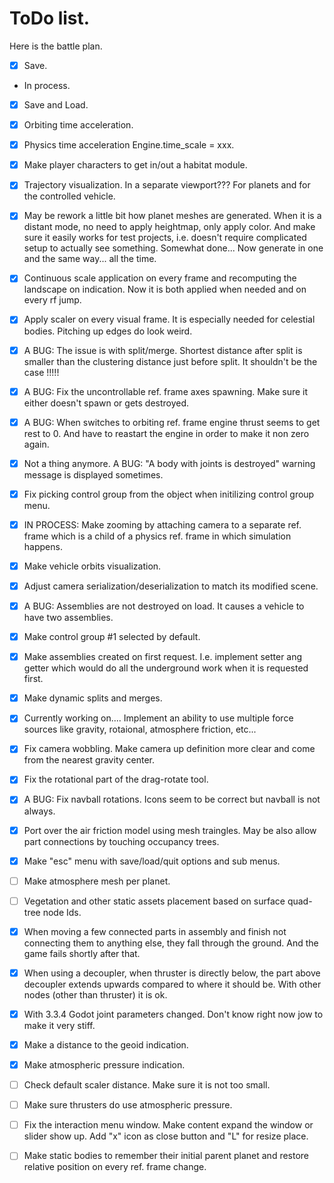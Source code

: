 

# ToDo list.

Here is the battle plan.
- [x] Save.
- In process.
- [x] Save and Load.
- [x] Orbiting time acceleration.
- [x] Physics time acceleration Engine.time_scale = xxx.
- [x] Make player characters to get in/out a habitat module.
- [x] Trajectory visualization. In a separate viewport??? For planets and for the controlled vehicle.
- [x] May be rework a little bit how planet meshes are generated. When it is a distant mode, no need to apply heightmap, only apply color. And make sure it easily works for test projects, i.e. doesn't require complicated setup to actually see something.
        Somewhat done... Now generate in one and the same way... all the time.
- [x] Continuous scale application on every frame and recomputing the landscape on indication. Now it is both applied when needed and on every rf jump.
- [x] Apply scaler on every visual frame. It is especially needed for celestial bodies. Pitching up edges do look weird.
- [x] A BUG: The issue is with split/merge. Shortest distance after split is smaller than the clustering distance just before split. It shouldn't be the case !!!!!
- [x] A BUG: Fix the uncontrollable ref. frame axes spawning. Make sure it either doesn't spawn or gets destroyed.
- [x] A BUG: When switches to orbiting ref. frame engine thrust seems to get rest to 0. And have to reastart the engine in order to make it non zero again.
- [x] Not a thing anymore. A BUG: "A body with joints is destroyed" warning message is displayed sometimes.
- [x] Fix picking control group from the object when initilizing control group menu.
- [x] IN PROCESS: Make zooming by attaching camera to a separate ref. frame which is a child of a physics ref. frame in which simulation happens.
- [x] Make vehicle orbits visualization.
- [x] Adjust camera serialization/deserialization to match its modified scene.
- [x] A BUG: Assemblies are not destroyed on load. It causes a vehicle to have two assemblies.
- [x] Make control group #1 selected by default.
- [x] Make assemblies created on first request. I.e. implement setter ang getter which would do all the underground work when it is requested first.
- [x] Make dynamic splits and merges.
- [x] Currently working on.... Implement an ability to use multiple force sources like gravity, rotaional, atmosphere friction, etc...
- [x] Fix camera wobbling. Make camera up definition more clear and come from the nearest gravity center.
- [x] Fix the rotational part of the drag-rotate tool.
- [x] A BUG: Fix navball rotations. Icons seem to be correct but navball is not always.
- [x] Port over the air friction model using mesh traingles. May be also allow part connections by touching occupancy trees.
- [x] Make "esc" menu with save/load/quit options and sub menus.
- [ ] Make atmosphere mesh per planet.
- [ ] Vegetation and other static assets placement based on surface quad-tree node Ids.

- [x] When moving a few connected parts in assembly and finish not connecting them to anything else, they fall through the ground. And the game fails shortly after that.
- [x] When using a decoupler, when thruster is directly below, the part above decoupler extends upwards compared to where it should be. With other nodes (other than thruster) it is ok.
- [x] With 3.3.4 Godot joint parameters changed. Don't know right now jow to make it very stiff.

- [x] Make a distance to the geoid indication.
- [x] Make atmospheric pressure indication.
- [ ] Check default scaler distance. Make sure it is not too small.
- [ ] Make sure thrusters do use atmospheric pressure.
- [ ] Fix the interaction menu window. Make content expand the window or slider show up. Add "x" icon as close button and "L" for resize place.
- [ ] Make static bodies to remember their initial parent planet and restore relative position on every ref. frame change.







